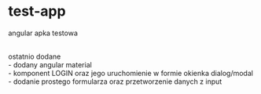 # test-app
 angular apka testowa

<br>
ostatnio dodane<br>
    - dodany angular material <br>
    - komponent LOGIN oraz jego uruchomienie w formie okienka dialog/modal<br>
    - dodanie prostego formularza oraz przetworzenie danych z input<br>

